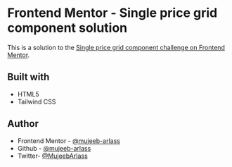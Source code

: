 # Frontend Mentor - Single price grid component solution

This is a solution to the [Single price grid component challenge on Frontend Mentor](https://www.frontendmentor.io/challenges/single-price-grid-component-5ce41129d0ff452fec5abbbc).

## Built with

- HTML5
- Tailwind CSS
 
 
## Author

- Frontend Mentor - [@mujeeb-arlass](https://www.frontendmentor.io/profile/mujeeb-arlass)
- Github - [@mujeeb-arlass](https://github.com/mujeeb-arlass) 
- Twitter- [@MujeebArlass](https://twitter.com/MujeebArlass)


